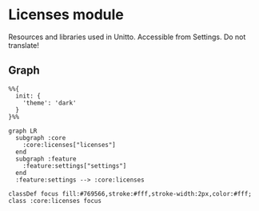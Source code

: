# Licenses module

Resources and libraries used in Unitto. Accessible from Settings. Do not translate!

## Graph

```mermaid
%%{
  init: {
    'theme': 'dark'
  }
}%%

graph LR
  subgraph :core
    :core:licenses["licenses"]
  end
  subgraph :feature
    :feature:settings["settings"]
  end
  :feature:settings --> :core:licenses

classDef focus fill:#769566,stroke:#fff,stroke-width:2px,color:#fff;
class :core:licenses focus
```